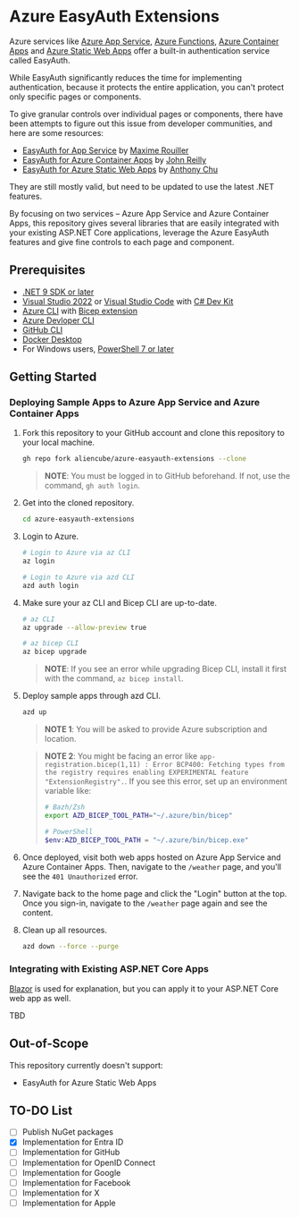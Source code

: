 # Azure EasyAuth Extensions

Azure services like [Azure App Service](https://learn.microsoft.com/azure/app-service/overview), [Azure Functions](https://learn.microsoft.com/azure/azure-functions/functions-overview), [Azure Container Apps](https://learn.microsoft.com/azure/container-apps/overview) and [Azure Static Web Apps](https://learn.microsoft.com/azure/static-web-apps/overview) offer a built-in authentication service called EasyAuth.

While EasyAuth significantly reduces the time for implementing authentication, because it protects the entire application, you can't protect only specific pages or components.

To give granular controls over individual pages or components, there have been attempts to figure out this issue from developer communities, and here are some resources:

- [EasyAuth for App Service](https://github.com/MaximRouiller/MaximeRouiller.Azure.AppService.EasyAuth) by [Maxime Rouiller](https://github.com/MaximRouiller)
- [EasyAuth for Azure Container Apps](https://johnnyreilly.com/azure-container-apps-easy-auth-and-dotnet-authentication) by [John Reilly](https://bsky.app/profile/johnnyreilly.com)
- [EasyAuth for Azure Static Web Apps](https://github.com/anthonychu/blazor-auth-static-web-apps) by [Anthony Chu](https://bsky.app/profile/anthonychu.ca)

They are still mostly valid, but need to be updated to use the latest .NET features.

By focusing on two services &ndash; Azure App Service and Azure Container Apps, this repository gives several libraries that are easily integrated with your existing ASP.NET Core applications, leverage the Azure EasyAuth features and give fine controls to each page and component.

## Prerequisites

- [.NET 9 SDK or later](https://dotnet.microsoft.com/download/dotnet/9.0)
- [Visual Studio 2022](https://visualstudio.microsoft.com/vs/) or [Visual Studio Code](https://code.visualstudio.com/) with [C# Dev Kit](https://marketplace.visualstudio.com/items?itemName=ms-dotnettools.csdevkit)
- [Azure CLI](https://learn.microsoft.com/cli/azure/install-azure-cli) with [Bicep extension](https://learn.microsoft.com/azure/azure-resource-manager/bicep/install#azure-cli)
- [Azure Devloper CLI](https://learn.microsoft.com/azure/developer/azure-developer-cli/install-azd)
- [GitHub CLI](https://cli.github.com/)
- [Docker Desktop](https://docs.docker.com/get-started/introduction/get-docker-desktop/)
- For Windows users, [PowerShell 7 or later](https://learn.microsoft.com/powershell/scripting/install/installing-powershell)

## Getting Started

### Deploying Sample Apps to Azure App Service and Azure Container Apps

1. Fork this repository to your GitHub account and clone this repository to your local machine.

    ```bash
    gh repo fork aliencube/azure-easyauth-extensions --clone
    ```

   > **NOTE**: You must be logged in to GitHub beforehand. If not, use the command, `gh auth login`.

1. Get into the cloned repository.

    ```bash
    cd azure-easyauth-extensions
    ```

1. Login to Azure.
    
    ```bash
    # Login to Azure via az CLI
    az login
    ```

    ```bash
    # Login to Azure via azd CLI
    azd auth login
    ```

1. Make sure your az CLI and Bicep CLI are up-to-date.

    ```bash
    # az CLI
    az upgrade --allow-preview true
    ```
    
    ```bash
    # az bicep CLI
    az bicep upgrade
    ```

   > **NOTE**: If you see an error while upgrading Bicep CLI, install it first with the command, `az bicep install`.

1. Deploy sample apps through azd CLI.

    ```bash
    azd up
    ```

   > **NOTE 1**: You will be asked to provide Azure subscription and location.

   > **NOTE 2**: You might be facing an error like `app-registration.bicep(1,11) : Error BCP400: Fetching types from the registry requires enabling EXPERIMENTAL feature "ExtensionRegistry".`. If you see this error, set up an environment variable like:
   > 
   >  ```bash
   >  # Bazh/Zsh
   >  export AZD_BICEP_TOOL_PATH="~/.azure/bin/bicep"
   >  ```
   >  
   >  ```powershell
   >  # PowerShell
   >  $env:AZD_BICEP_TOOL_PATH = "~/.azure/bin/bicep.exe"
   >  ```

1. Once deployed, visit both web apps hosted on Azure App Service and Azure Container Apps. Then, navigate to the `/weather` page, and you'll see the `401 Unauthorized` error.
1. Navigate back to the home page and click the "Login" button at the top. Once you sign-in, navigate to the `/weather` page again and see the content.

1. Clean up all resources.

    ```bash
    azd down --force --purge
    ```

### Integrating with Existing ASP.NET Core Apps

[Blazor](https://learn.microsoft.com/aspnet/core/blazor/) is used for explanation, but you can apply it to your ASP.NET Core web app as well.

TBD

## Out-of-Scope

This repository currently doesn't support:

- EasyAuth for Azure Static Web Apps

## TO-DO List

- [ ] Publish NuGet packages
- [x] Implementation for Entra ID
- [ ] Implementation for GitHub
- [ ] Implementation for OpenID Connect
- [ ] Implementation for Google
- [ ] Implementation for Facebook
- [ ] Implementation for X
- [ ] Implementation for Apple
